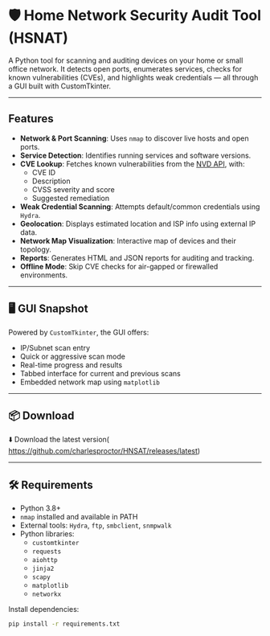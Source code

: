 # 🛡️ Home Network Security Audit Tool (HSNAT)

A Python tool for scanning and auditing devices on your home or small office network. It detects open ports, enumerates services, checks for known vulnerabilities (CVEs), and highlights weak credentials — all through a GUI built with CustomTkinter.

---

##  Features

-  **Network & Port Scanning**: Uses `nmap` to discover live hosts and open ports.
-  **Service Detection**: Identifies running services and software versions.
-  **CVE Lookup**: Fetches known vulnerabilities from the [NVD API](https://nvd.nist.gov/developers/vulnerabilities), with:
    - CVE ID
    - Description
    - CVSS severity and score
    - Suggested remediation
-  **Weak Credential Scanning**: Attempts default/common credentials using `Hydra`.
-  **Geolocation**: Displays estimated location and ISP info using external IP data.
-  **Network Map Visualization**: Interactive map of devices and their topology.
-  **Reports**: Generates HTML and JSON reports for auditing and tracking.
-  **Offline Mode**: Skip CVE checks for air-gapped or firewalled environments.

---

## 🖥️ GUI Snapshot

Powered by `CustomTkinter`, the GUI offers:

- IP/Subnet scan entry
- Quick or aggressive scan mode
- Real-time progress and results
- Tabbed interface for current and previous scans
- Embedded network map using `matplotlib`

---


## 📦 Download

⬇️ Download the latest version(
https://github.com/charlesproctor/HNSAT/releases/latest)


---

## 🛠️ Requirements

- Python 3.8+
- `nmap` installed and available in PATH
- External tools: `Hydra`, `ftp`, `smbclient`, `snmpwalk`
- Python libraries:
  - `customtkinter`
  - `requests`
  - `aiohttp`
  - `jinja2`
  - `scapy`
  - `matplotlib`
  - `networkx`

Install dependencies:
```bash
pip install -r requirements.txt
